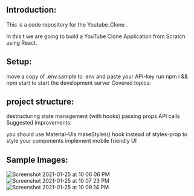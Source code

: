## Introduction:

This is a code repository for the Youtube_Clone .

In this t we are going to build a YouTube Clone Application from Scratch using React. 

## Setup:

move a copy of .env.sample to .env and paste your API-key
run npm i && npm start to start the development server
Covered topics:

## project structure:
destructuring
state management (with hooks)
passing props
API calls
Suggested improvements:

you should use Material-UIs makeStyles() hook instead of styles-prop to style your components
implement mobile friendly UI

## Sample Images:

![Screenshot 2021-01-25 at 10 06 06 PM](https://user-images.githubusercontent.com/40279793/105760767-3f70bf80-5f78-11eb-86ee-4511dd430c28.png)
![Screenshot 2021-01-25 at 10 07 23 PM](https://user-images.githubusercontent.com/40279793/105760792-4566a080-5f78-11eb-9fd8-e839a08df2b9.png)
![Screenshot 2021-01-25 at 10 09 14 PM](https://user-images.githubusercontent.com/40279793/105760850-544d5300-5f78-11eb-94eb-c84ead48a894.png)

